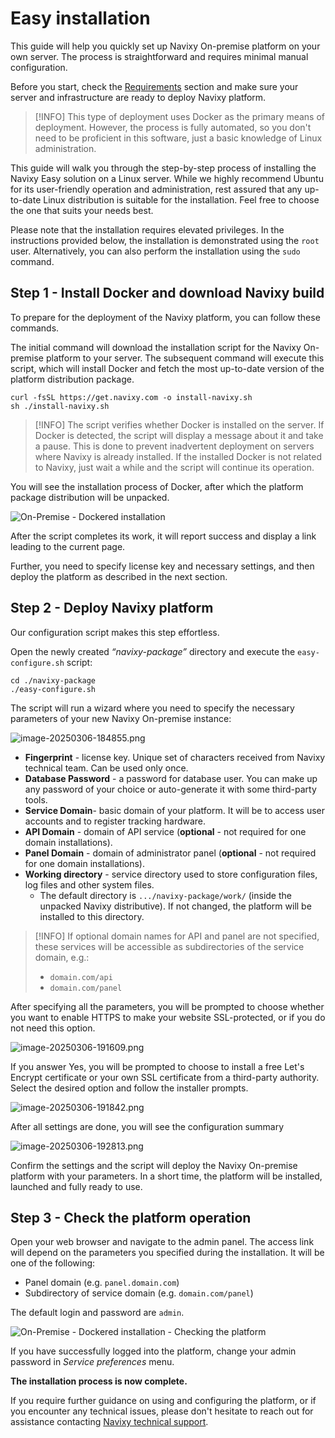 # Easy installation

This guide will help you quickly set up Navixy On-premise platform on your own server. The process is straightforward and requires minimal manual configuration.

Before you start, check the [Requirements](../requirements.md) section and make sure your server and infrastructure are ready to deploy Navixy platform.

> [!INFO]
> This type of deployment uses Docker as the primary means of deployment. However, the process is fully automated, so you don't need to be proficient in this software, just a basic knowledge of Linux administration.

This guide will walk you through the step-by-step process of installing the Navixy Easy solution on a Linux server. While we highly recommend Ubuntu for its user-friendly operation and administration, rest assured that any up-to-date Linux distribution is suitable for the installation. Feel free to choose the one that suits your needs best.

Please note that the installation requires elevated privileges. In the instructions provided below, the installation is demonstrated using the `root` user. Alternatively, you can also perform the installation using the `sudo` command.

## Step 1 - Install Docker and download Navixy build

To prepare for the deployment of the Navixy platform, you can follow these commands.

The initial command will download the installation script for the Navixy On-premise platform to your server. The subsequent command will execute this script, which will install Docker and fetch the most up-to-date version of the platform distribution package.

```
curl -fsSL https://get.navixy.com -o install-navixy.sh
sh ./install-navixy.sh
```

> [!INFO]
> The script verifies whether Docker is installed on the server. If Docker is detected, the script will display a message about it and take a pause. This is done to prevent inadvertent deployment on servers where Navixy is already installed.
> If the installed Docker is not related to Navixy, just wait a while and the script will continue its operation.

You will see the installation process of Docker, after which the platform package distribution will be unpacked.

![On-Premise - Dockered installation](attachments/newdocker.gif)

After the script completes its work, it will report success and display a link leading to the current page.

Further, you need to specify license key and necessary settings, and then deploy the platform as described in the next section.

## Step 2 - Deploy Navixy platform

Our configuration script makes this step effortless.

Open the newly created *“navixy-package”* directory and execute the `easy-configure.sh` script:

```
cd ./navixy-package
./easy-configure.sh
```

The script will run a wizard where you need to specify the necessary parameters of your new Navixy On-premise instance:

![image-20250306-184855.png](attachments/image-20250306-184855.png)

- **Fingerprint** \- license key. Unique set of characters received from Navixy technical team. Can be used only once.
- **Database Password** - a password for database user. You can make up any password of your choice or auto-generate it with some third-party tools.
- **Service Domain**\- basic domain of your platform. It will be to access user accounts and to register tracking hardware.
- **API Domain** - domain of API service (**optional** \- not required for one domain installations).
- **Panel Domain** - domain of administrator panel (**optional** \- not required for one domain installations).
- **Working directory** - service directory used to store configuration files, log files and other system files.
  - The default directory is `.../navixy-package/work/` (inside the unpacked Navixy distributive). If not changed, the platform will be installed to this directory.

> [!INFO]
> If optional domain names for API and panel are not specified, these services will be accessible as subdirectories of the service domain, e.g.:
> - `domain.com/api`
> - `domain.com/panel`

After specifying all the parameters, you will be prompted to choose whether you want to enable HTTPS to make your website SSL-protected, or if you do not need this option.

![image-20250306-191609.png](attachments/image-20250306-191609.png)

If you answer Yes, you will be prompted to choose to install a free Let's Encrypt certificate or your own SSL certificate from a third-party authority. Select the desired option and follow the installer prompts.

![image-20250306-191842.png](attachments/image-20250306-191842.png)

After all settings are done, you will see the configuration summary

![image-20250306-192813.png](attachments/image-20250306-192813.png)

Confirm the settings and the script will deploy the Navixy On-premise platform with your parameters. In a short time, the platform will be installed, launched and fully ready to use.

## Step 3 - Check the platform operation

Open your web browser and navigate to the admin panel. The access link will depend on the parameters you specified during the installation. It will be one of the following:

- Panel domain (e.g. `panel.domain.com`)
- Subdirectory of service domain (e.g. `domain.com/panel`)

The default login and password are `admin`.

![On-Premise - Dockered installation - Checking the platform](attachments/chrome_VFgPhAehZp.gif)

If you have successfully logged into the platform, change your admin password in *Service preferences* menu.

**The installation process is now complete.**

If you require further guidance on using and configuring the platform, or if you encounter any technical issues, please don't hesitate to reach out for assistance contacting [Navixy technical support](mailto:support@navixy.com).
